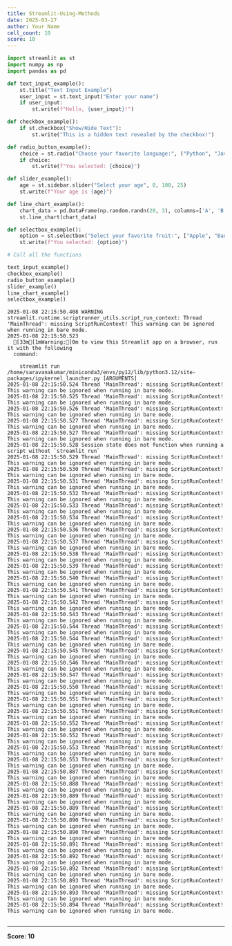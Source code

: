 ```yaml
---
title: Streamlit-Using-Methods
date: 2025-03-27
author: Your Name
cell_count: 10
score: 10
---
```


```python
import streamlit as st
import numpy as np
import pandas as pd
```


```python
def text_input_example():
    st.title("Text Input Example")
    user_input = st.text_input("Enter your name")
    if user_input:
        st.write(f"Hello, {user_input}!")
```


```python
def checkbox_example():
    if st.checkbox("Show/Hide Text"):
        st.write("This is a hidden text revealed by the checkbox!")
```


```python
def radio_button_example():
    choice = st.radio("Choose your favorite language:", ("Python", "Java", "C++"))
    if choice:
        st.write(f"You selected: {choice}")
```


```python
def slider_example():   
    age = st.sidebar.slider("Select your age", 0, 100, 25)
    st.write(f"Your age is {age}")
```


```python
def line_chart_example():
    chart_data = pd.DataFrame(np.random.randn(20, 3), columns=['A', 'B', 'C'])
    st.line_chart(chart_data)
```


```python
def selectbox_example():
    option = st.selectbox("Select your favorite fruit:", ["Apple", "Banana", "Cherry"])
    st.write(f"You selected: {option}")
```


```python
# Call all the functions
```


```python
text_input_example()
checkbox_example()
radio_button_example()
slider_example()
line_chart_example()
selectbox_example()
```

    2025-01-08 22:15:50.408 WARNING streamlit.runtime.scriptrunner_utils.script_run_context: Thread 'MainThread': missing ScriptRunContext! This warning can be ignored when running in bare mode.
    2025-01-08 22:15:50.523 
      [33m[1mWarning:[0m to view this Streamlit app on a browser, run it with the following
      command:
    
        streamlit run /home/saravanakumar/miniconda3/envs/py12/lib/python3.12/site-packages/ipykernel_launcher.py [ARGUMENTS]
    2025-01-08 22:15:50.524 Thread 'MainThread': missing ScriptRunContext! This warning can be ignored when running in bare mode.
    2025-01-08 22:15:50.525 Thread 'MainThread': missing ScriptRunContext! This warning can be ignored when running in bare mode.
    2025-01-08 22:15:50.526 Thread 'MainThread': missing ScriptRunContext! This warning can be ignored when running in bare mode.
    2025-01-08 22:15:50.527 Thread 'MainThread': missing ScriptRunContext! This warning can be ignored when running in bare mode.
    2025-01-08 22:15:50.527 Thread 'MainThread': missing ScriptRunContext! This warning can be ignored when running in bare mode.
    2025-01-08 22:15:50.528 Session state does not function when running a script without `streamlit run`
    2025-01-08 22:15:50.529 Thread 'MainThread': missing ScriptRunContext! This warning can be ignored when running in bare mode.
    2025-01-08 22:15:50.530 Thread 'MainThread': missing ScriptRunContext! This warning can be ignored when running in bare mode.
    2025-01-08 22:15:50.531 Thread 'MainThread': missing ScriptRunContext! This warning can be ignored when running in bare mode.
    2025-01-08 22:15:50.532 Thread 'MainThread': missing ScriptRunContext! This warning can be ignored when running in bare mode.
    2025-01-08 22:15:50.533 Thread 'MainThread': missing ScriptRunContext! This warning can be ignored when running in bare mode.
    2025-01-08 22:15:50.534 Thread 'MainThread': missing ScriptRunContext! This warning can be ignored when running in bare mode.
    2025-01-08 22:15:50.536 Thread 'MainThread': missing ScriptRunContext! This warning can be ignored when running in bare mode.
    2025-01-08 22:15:50.537 Thread 'MainThread': missing ScriptRunContext! This warning can be ignored when running in bare mode.
    2025-01-08 22:15:50.538 Thread 'MainThread': missing ScriptRunContext! This warning can be ignored when running in bare mode.
    2025-01-08 22:15:50.539 Thread 'MainThread': missing ScriptRunContext! This warning can be ignored when running in bare mode.
    2025-01-08 22:15:50.540 Thread 'MainThread': missing ScriptRunContext! This warning can be ignored when running in bare mode.
    2025-01-08 22:15:50.541 Thread 'MainThread': missing ScriptRunContext! This warning can be ignored when running in bare mode.
    2025-01-08 22:15:50.542 Thread 'MainThread': missing ScriptRunContext! This warning can be ignored when running in bare mode.
    2025-01-08 22:15:50.543 Thread 'MainThread': missing ScriptRunContext! This warning can be ignored when running in bare mode.
    2025-01-08 22:15:50.544 Thread 'MainThread': missing ScriptRunContext! This warning can be ignored when running in bare mode.
    2025-01-08 22:15:50.544 Thread 'MainThread': missing ScriptRunContext! This warning can be ignored when running in bare mode.
    2025-01-08 22:15:50.545 Thread 'MainThread': missing ScriptRunContext! This warning can be ignored when running in bare mode.
    2025-01-08 22:15:50.546 Thread 'MainThread': missing ScriptRunContext! This warning can be ignored when running in bare mode.
    2025-01-08 22:15:50.547 Thread 'MainThread': missing ScriptRunContext! This warning can be ignored when running in bare mode.
    2025-01-08 22:15:50.550 Thread 'MainThread': missing ScriptRunContext! This warning can be ignored when running in bare mode.
    2025-01-08 22:15:50.551 Thread 'MainThread': missing ScriptRunContext! This warning can be ignored when running in bare mode.
    2025-01-08 22:15:50.551 Thread 'MainThread': missing ScriptRunContext! This warning can be ignored when running in bare mode.
    2025-01-08 22:15:50.552 Thread 'MainThread': missing ScriptRunContext! This warning can be ignored when running in bare mode.
    2025-01-08 22:15:50.552 Thread 'MainThread': missing ScriptRunContext! This warning can be ignored when running in bare mode.
    2025-01-08 22:15:50.553 Thread 'MainThread': missing ScriptRunContext! This warning can be ignored when running in bare mode.
    2025-01-08 22:15:50.553 Thread 'MainThread': missing ScriptRunContext! This warning can be ignored when running in bare mode.
    2025-01-08 22:15:50.887 Thread 'MainThread': missing ScriptRunContext! This warning can be ignored when running in bare mode.
    2025-01-08 22:15:50.888 Thread 'MainThread': missing ScriptRunContext! This warning can be ignored when running in bare mode.
    2025-01-08 22:15:50.889 Thread 'MainThread': missing ScriptRunContext! This warning can be ignored when running in bare mode.
    2025-01-08 22:15:50.889 Thread 'MainThread': missing ScriptRunContext! This warning can be ignored when running in bare mode.
    2025-01-08 22:15:50.890 Thread 'MainThread': missing ScriptRunContext! This warning can be ignored when running in bare mode.
    2025-01-08 22:15:50.890 Thread 'MainThread': missing ScriptRunContext! This warning can be ignored when running in bare mode.
    2025-01-08 22:15:50.891 Thread 'MainThread': missing ScriptRunContext! This warning can be ignored when running in bare mode.
    2025-01-08 22:15:50.892 Thread 'MainThread': missing ScriptRunContext! This warning can be ignored when running in bare mode.
    2025-01-08 22:15:50.892 Thread 'MainThread': missing ScriptRunContext! This warning can be ignored when running in bare mode.
    2025-01-08 22:15:50.893 Thread 'MainThread': missing ScriptRunContext! This warning can be ignored when running in bare mode.
    2025-01-08 22:15:50.893 Thread 'MainThread': missing ScriptRunContext! This warning can be ignored when running in bare mode.
    2025-01-08 22:15:50.894 Thread 'MainThread': missing ScriptRunContext! This warning can be ignored when running in bare mode.



```python

```


---
**Score: 10**
